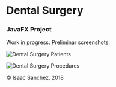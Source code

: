 # Dental Surgery
### JavaFX Project


Work in progress. Preliminar screenshots:

![Dental Surgery Patients](https://github.com/jelitter/Dental-Surgery/blob/master/DentalSurgery-Patients.png)


![Dental Surgery Procedures](https://github.com/jelitter/Dental-Surgery/blob/master/DentalSurgery-Procedures.png)


&copy; Isaac Sanchez, 2018
